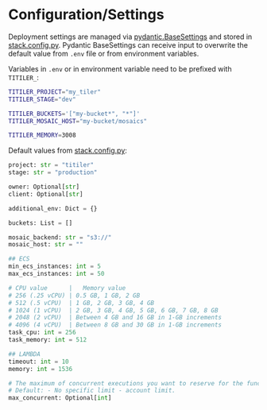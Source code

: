 # Configuration/Settings

Deployment settings are managed via [pydantic.BaseSettings](https://pydantic-docs.helpmanual.io/usage/settings/) and stored in [stack.config.py](https://github.com/developmentseed/titiler/blob/master/stack/config.py). Pydantic BaseSettings can receive input to overwrite the default value from `.env` file or from environment variables.

Variables in `.env` or in environment variable need to be prefixed with `TITILER_`:


```bash
TITILER_PROJECT="my_tiler"
TITILER_STAGE="dev"

TITILER_BUCKETS='["my-bucket*", "*"]'
TITILER_MOSAIC_HOST="my-bucket/mosaics"

TITILER_MEMORY=3008
```

Default values from [stack.config.py](https://github.com/developmentseed/titiler/blob/master/stack/config.py):
```python
project: str = "titiler"
stage: str = "production"

owner: Optional[str]
client: Optional[str]

additional_env: Dict = {}

buckets: List = []

mosaic_backend: str = "s3://"
mosaic_host: str = ""

## ECS
min_ecs_instances: int = 5
max_ecs_instances: int = 50

# CPU value      |   Memory value
# 256 (.25 vCPU) | 0.5 GB, 1 GB, 2 GB
# 512 (.5 vCPU)  | 1 GB, 2 GB, 3 GB, 4 GB
# 1024 (1 vCPU)  | 2 GB, 3 GB, 4 GB, 5 GB, 6 GB, 7 GB, 8 GB
# 2048 (2 vCPU)  | Between 4 GB and 16 GB in 1-GB increments
# 4096 (4 vCPU)  | Between 8 GB and 30 GB in 1-GB increments
task_cpu: int = 256
task_memory: int = 512

## LAMBDA
timeout: int = 10
memory: int = 1536

# The maximum of concurrent executions you want to reserve for the function.
# Default: - No specific limit - account limit.
max_concurrent: Optional[int]
```
